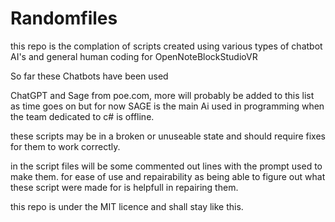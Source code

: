 # Randomfiles
this repo is the complation of scripts created using various types of chatbot AI's and general human coding for OpenNoteBlockStudioVR

So far these Chatbots have been used

ChatGPT and Sage from poe.com, more will probably be added to this list as time goes on but for now SAGE is the main Ai used in programming when the team dedicated to c# is offline.

these scripts may be in a broken or unuseable state and should require fixes for them to work correctly.

in the script files will be some commented out lines with the prompt used to make them. for ease of use and repairability as being able to figure out what these script were made for is helpfull in repairing them.

this repo is under the MIT licence and shall stay like this.
